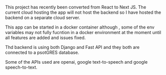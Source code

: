 


This project has recently been converted from React to Next JS. The current cloud hosting the app will not host the backend so I have hosted the backend on a separate cloud server.

This app can be started in a docker container although , some of the env variables may not fully fucntion in a docker environment at the moment until all features are added and issues fixed.

Thd backend is using both Django and Fast API and they both are connected to a psotGRES database.

Some of the APIs used are openai, google text-to-speech  and google speech-to-text.